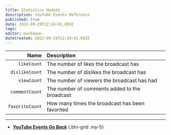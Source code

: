 ```yaml
---
title: Statistics Update
description: YouTube Events Reference
published: true
date: 2022-09-29T22:24:41.093Z
tags: 
editor: markdown
dateCreated: 2022-09-29T22:24:41.093Z
---
```


Name | Description
----:|:------------
`likeCount` | The number of likes the broadcast has
`dislikeCount` | The number of dislikes the broadcast has
`viewCount` | The number of viewers the broadcast has had
`commentCount` | The number of comments added to the broadcast
`favoriteCount` | How many times the broadcast has been favorited

---

- [<i class="mdi mdi-chevron-left"></i>**YouTube Events *Go Back***](/en/Platforms/YouTube/Events)
{.btn-grid .my-5}